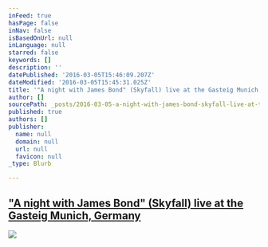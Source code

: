 ```yaml
---
inFeed: true
hasPage: false
inNav: false
isBasedOnUrl: null
inLanguage: null
starred: false
keywords: []
description: ''
datePublished: '2016-03-05T15:46:09.207Z'
dateModified: '2016-03-05T15:45:31.025Z'
title: '"A night with James Bond" (Skyfall) live at the Gasteig Munich, Germany'
author: []
sourcePath: _posts/2016-03-05-a-night-with-james-bond-skyfall-live-at-the-gasteig-muni.md
published: true
authors: []
publisher:
  name: null
  domain: null
  url: null
  favicon: null
_type: Blurb

---
```

## ["A night with James Bond" (Skyfall) live at the Gasteig Munich, Germany][0]
![](https://the-grid-user-content.s3-us-west-2.amazonaws.com/ad9e385d-f480-429c-86b9-bf09a6d971e4.jpg)

[0]: http://www.muenchenevent.de/veranstaltungen/Eine_Nacht_mit_James_Bond-3431.html#__utma=239463644.2018674490.1454261112.1454261112.1454261112.1&__utmb=239463644.9.8.1454261353037&__utmc=239463644&__utmx=-&__utmz=239463644.1454261112.1.1.utmcsr=google|utmccn=%28organic%29|utmcmd=organic|utmctr=%28not%20provided%29&__utmv=-&__utmk=68615506
